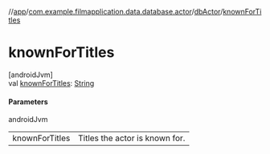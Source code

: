 //[app](../../../index.md)/[com.example.filmapplication.data.database.actor](../index.md)/[dbActor](index.md)/[knownForTitles](known-for-titles.md)

# knownForTitles

[androidJvm]\
val [knownForTitles](known-for-titles.md): [String](https://kotlinlang.org/api/latest/jvm/stdlib/kotlin/-string/index.html)

#### Parameters

androidJvm

| | |
|---|---|
| knownForTitles | Titles the actor is known for. |
